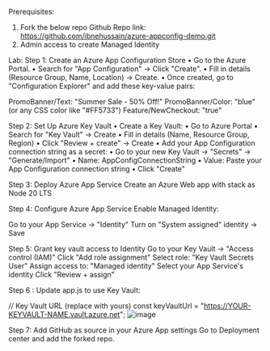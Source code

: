 Prerequisites: 

1. Fork the below repo
Github Repo link:
https://github.com/ibnehussain/azure-appconfig-demo.git
2. Admin access to create Managed Identity

Lab: 
Step 1: Create an Azure App Configuration Store
•	Go to the Azure Portal.
•	Search for "App Configuration" → Click "Create".
•	Fill in details (Resource Group, Name, Location) → Create.
•	Once created, go to "Configuration Explorer" and add these key-value pairs:

PromoBanner/Text: "Summer Sale - 50% Off!"
PromoBanner/Color: "blue" (or any CSS color like "#FF5733")
Feature/NewCheckout: "true"

Step 2: Set Up Azure Key Vault
•	Create a Key Vault:
•	Go to Azure Portal
•	Search for "Key Vault" → Create
•	Fill in details (Name, Resource Group, Region)
•	Click "Review + create" → Create
•	Add your App Configuration connection string as a secret:
•	Go to your new Key Vault → "Secrets" → "Generate/Import"
•	Name: AppConfigConnectionString
•	Value: Paste your App Configuration connection string
•	Click "Create"


Step 3: Deploy Azure App Service
Create an Azure Web app with stack as Node 20 LTS

Step 4: Configure Azure App Service
Enable Managed Identity:

Go to your App Service → "Identity"
Turn on "System assigned" identity → Save

Step 5: Grant key vault access to Identity
Go to your Key Vault → "Access control (IAM)"
Click "Add role assignment"
Select role: "Key Vault Secrets User"
Assign access to: "Managed identity"
Select your App Service's identity
Click "Review + assign"






Step 6 : Update app.js to use Key Vault:

// Key Vault URL (replace with yours)
const keyVaultUrl = "https://YOUR-KEYVAULT-NAME.vault.azure.net";
 ![image](https://github.com/user-attachments/assets/c2400358-07d2-421a-b285-31f36a1e9214)

Step 7: Add GitHub as source in your Azure App settings
Go to Deployment center and add the forked repo.


